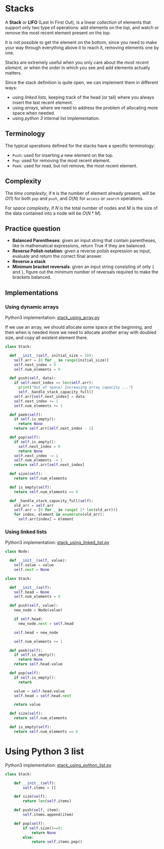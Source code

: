# Stacks

A **Stack** or **LIFO** (Last In First Out), is a linear _collection_ of elements that support only two type of operations: add elements on the _top_, and watch or remove the most recent element present on the _top_.

It is not possible to get the element on the bottom, since you need to make your way through everything above it to reach it, removing elements one by one.

Stacks are extremely useful when you only care about the _most recent element_, or when the _order_ in which you see and add elements actually matters.

Since the stack definition is quite open, we can implement them in different ways:

- using _linked lists_, keeping track of the head (or tail) where you always insert the last recent element.
- using _arrays_, where we need to address the problem of allocating more space when needed.
- using _python 3_ internal list implementation.

## Terminology

The typical operations defined for the stacks have a specific terminology:

- `Push`: used for inserting a new element on the top.
- `Pop`: used for removing the most recent element.
- `Peek`: used for read, but not remove, the most recent element.

## Complexity

The _time complexity_, if `N` is the number of element already present, will be $O(1)$ for both `pop` and `push`, and $O(N)$ for `access` or `search` operations.

For _space complexity_, if $N$ is the total number of nodes and $M$ is the size of the data contained into a node will be $O(N * M)$.

## Practice question

- **Balanced Parentheses**: given an input string that contain parentheses, like in mathematical expressions, return True if they are balanced.
- **Reverse Polish notation**: given a reverse polish expression as input, evaluate and return the correct final answer.
- **Reverse a stack**
- **Minimum bracket reversals**: given an input string consisting of only `{` and `}`, figure out the minimum number of reversals required to make the brackets balanced.

## Implementations

### Using dynamic arrays

Python3 implementation: [stack_using_array.py](../solutions/stack_using_array.py)

If we use an array, we should allocate some space at the beginning, and then when is needed more we need to allocate another array with doubled size, and copy all existent element there.

```python
class Stack:

  def __init__(self, initial_size = 10):
    self.arr = [0 for _ in range(initial_size)]
    self.next_index = 0
    self.num_elements = 0

  def push(self, data):
    if self.next_index == len(self.arr):
      print("Out of space! Increasing array capacity ...")
      self._handle_stack_capacity_full()
    self.arr[self.next_index] = data
    self.next_index += 1
    self.num_elements += 1

  def peek(self):
    if self.is_empty():
      return None
    return self.arr[self.next_index - 1]

  def pop(self):
    if self.is_empty():
      self.next_index = 0
      return None
    self.next_index -= 1
    self.num_elements -= 1
    return self.arr[self.next_index]

  def size(self):
    return self.num_elements

  def is_empty(self):
    return self.num_elements == 0

  def _handle_stack_capacity_full(self):
    old_arr = self.arr
    self.arr = [0 for _ in range( 2* len(old_arr))]
    for index, element in enumerate(old_arr):
      self.arr[index] = element
```

### Using linked lists

Python3 implementation: [stack_using_linked_list.py](../solutions/stack_using_linked_list.py)

```python
class Node:

  def __init__(self, value):
    self.value = value
    self.next = None

class Stack:

  def __init__(self):
    self.head = None
    self.num_elements = 0

  def push(self, value):
    new_node = Node(value)

    if self.head:
      new_node.next = self.head

    self.head = new_node

    self.num_elements += 1

  def peek(self):
    if self.is_empty():
      return None
    return self.head.value

  def pop(self):
    if self.is_empty():
      return

    value = self.head.value
    self.head = self.head.next

    return value

  def size(self):
    return self.num_elements

  def is_empty(self):
    return self.num_elements == 0
```

# Using Python 3 list

Python3 implementation: [stack_using_python_list.py](../solutions/stack_using_python_list.py)

```python
class Stack:

    def __init__(self):
        self.items = []

    def size(self):
        return len(self.items)

    def push(self, item):
        self.items.append(item)

    def pop(self):
        if self.size()==0:
            return None
        else:
            return self.items.pop()
```
